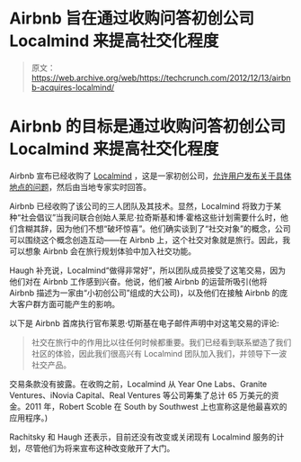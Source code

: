 # Airbnb 旨在通过收购问答初创公司 Localmind  来提高社交化程度

> 原文：<https://web.archive.org/web/https://techcrunch.com/2012/12/13/airbnb-acquires-localmind/>

# Airbnb 的目标是通过收购问答初创公司 Localmind 来提高社交化程度

Airbnb 宣布已经收购了 [Localmind](https://web.archive.org/web/20230330075409/http://www.localmind.com/) ，这是一家初创公司，[允许用户发布关于具体地点的问题](https://web.archive.org/web/20230330075409/https://techcrunch.com/2012/02/15/with-localmind-2-0-its-about-expert-local-answers-not-just-immediate-ones/)，然后由当地专家实时回答。

Airbnb 已经收购了该公司的三人团队及其技术。显然，Localmind 将致力于某种“社会倡议”当我问联合创始人莱尼·拉奇斯基和博·霍格这些计划需要什么时，他们含糊其辞，因为他们不想“破坏惊喜”。他们确实谈到了“社交对象”的概念，公司可以围绕这个概念创造互动——在 Airbnb 上，这个社交对象就是旅行。因此，我可以想象 Airbnb 会在旅行规划体验中加入社交功能。

Haugh 补充说，Localmind“做得非常好”，所以团队成员接受了这笔交易，因为他们对在 Airbnb 工作感到兴奋。他说，他们被 Airbnb 的运营所吸引(他将 Airbnb 描述为一家由“小初创公司”组成的大公司)，以及他们在接触 Airbnb 的庞大客户群方面可能产生的影响。

以下是 Airbnb 首席执行官布莱恩·切斯基在电子邮件声明中对这笔交易的评论:

> 社交在旅行中的作用比以往任何时候都重要。我们已经看到联系塑造了我们社区的体验，因此我们很高兴有 Localmind 团队加入我们，并领导下一波社交产品。

交易条款没有披露。在收购之前，Localmind 从 Year One Labs、Granite Ventures、iNovia Capital、Real Ventures 等公司筹集了总计 65 万美元的资金。2011 年，Robert Scoble 在 South by Southwest 上也宣称这是他最喜欢的应用程序。)

Rachitsky 和 Haugh 还表示，目前还没有改变或关闭现有 Localmind 服务的计划，尽管他们为将来宣布这种改变敞开了大门。